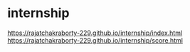 # internship

https://rajatchakraborty-229.github.io/internship/index.html
https://rajatchakraborty-229.github.io/internship/score.html
